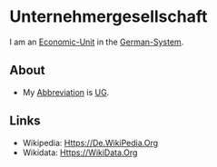 # Unternehmergesellschaft

I am an [Economic-Unit](130020002.md) in the [German-System](8000998.md).

## About

- My [Abbreviation](210000000.md) is [UG](8040013.md).

## Links

- Wikipedia: [Https://De.WikiPedia.Org](https://de.wikipedia.org/wiki/Unternehmergesellschaft_(haftungsbeschr%C3%A4nkt))
- Wikidata: [Https://WikiData.Org](https://wikidata.org/wiki/Q2498526)
